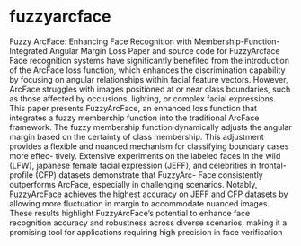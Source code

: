 # fuzzyarcface
Fuzzy ArcFace: Enhancing Face Recognition with Membership-Function-Integrated Angular Margin Loss
Paper and source code for FuzzyArcface
Face recognition systems have significantly benefited
from the introduction of the ArcFace loss function, which
enhances the discrimination capability by focusing on angular
relationships within facial feature vectors. However, ArcFace
struggles with images positioned at or near class boundaries,
such as those affected by occlusions, lighting, or complex facial
expressions. This paper presents FuzzyArcFace, an enhanced loss
function that integrates a fuzzy membership function into the
traditional ArcFace framework. The fuzzy membership function
dynamically adjusts the angular margin based on the certainty
of class membership. This adjustment provides a flexible and
nuanced mechanism for classifying boundary cases more effec-
tively. Extensive experiments on the labeled faces in the wild
(LFW), japanese female facial expression (JEFF), and celebrities
in frontal-profile (CFP) datasets demonstrate that FuzzyArc-
Face consistently outperforms ArcFace, especially in challenging
scenarios. Notably, FuzzyArcFace achieves the highest accuracy
on JEFF and CFP datasets by allowing more fluctuation in
margin to accommodate nuanced images. These results highlight
FuzzyArcFace’s potential to enhance face recognition accuracy
and robustness across diverse scenarios, making it a promising
tool for applications requiring high precision in face verification
